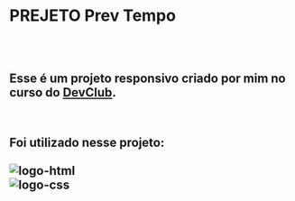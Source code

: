 <h1>PREJETO Prev Tempo</h1>
<br>
<br>
<h2>Esse é um projeto responsivo criado por mim no curso do <a href="https://rodolfomori.com.br/devclub"> DevClub</a>.</h2>
<br>

<h2>Foi utilizado nesse projeto:
<br><br>
<img src="https://img.shields.io/badge/HTML5-E34F26?style=for-the-badge&logo=html5&logoColor=white" alt="logo-html"/>
<br>
<img src="https://img.shields.io/badge/CSS3-1572B6?style=for-the-badge&logo=css3&logoColor=white" alt="logo-css"/>
  <br>
    <br>
